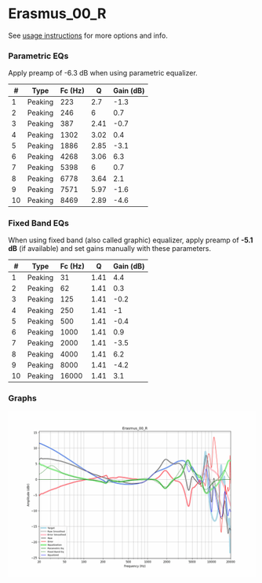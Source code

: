 # Erasmus_00_R
See [usage instructions](https://github.com/jaakkopasanen/AutoEq#usage) for more options and info.

### Parametric EQs
Apply preamp of -6.3 dB when using parametric equalizer.

|   # | Type    |   Fc (Hz) |    Q |   Gain (dB) |
|-----|---------|-----------|------|-------------|
|   1 | Peaking |       223 | 2.7  |        -1.3 |
|   2 | Peaking |       246 | 6    |         0.7 |
|   3 | Peaking |       387 | 2.41 |        -0.7 |
|   4 | Peaking |      1302 | 3.02 |         0.4 |
|   5 | Peaking |      1886 | 2.85 |        -3.1 |
|   6 | Peaking |      4268 | 3.06 |         6.3 |
|   7 | Peaking |      5398 | 6    |         0.7 |
|   8 | Peaking |      6778 | 3.64 |         2.1 |
|   9 | Peaking |      7571 | 5.97 |        -1.6 |
|  10 | Peaking |      8469 | 2.89 |        -4.6 |

### Fixed Band EQs
When using fixed band (also called graphic) equalizer, apply preamp of **-5.1 dB** (if available) and set gains manually with these parameters.

|   # | Type    |   Fc (Hz) |    Q |   Gain (dB) |
|-----|---------|-----------|------|-------------|
|   1 | Peaking |        31 | 1.41 |         4.4 |
|   2 | Peaking |        62 | 1.41 |         0.3 |
|   3 | Peaking |       125 | 1.41 |        -0.2 |
|   4 | Peaking |       250 | 1.41 |        -1   |
|   5 | Peaking |       500 | 1.41 |        -0.4 |
|   6 | Peaking |      1000 | 1.41 |         0.9 |
|   7 | Peaking |      2000 | 1.41 |        -3.5 |
|   8 | Peaking |      4000 | 1.41 |         6.2 |
|   9 | Peaking |      8000 | 1.41 |        -4.2 |
|  10 | Peaking |     16000 | 1.41 |         3.1 |

### Graphs
![](./Erasmus_00_R.png)
